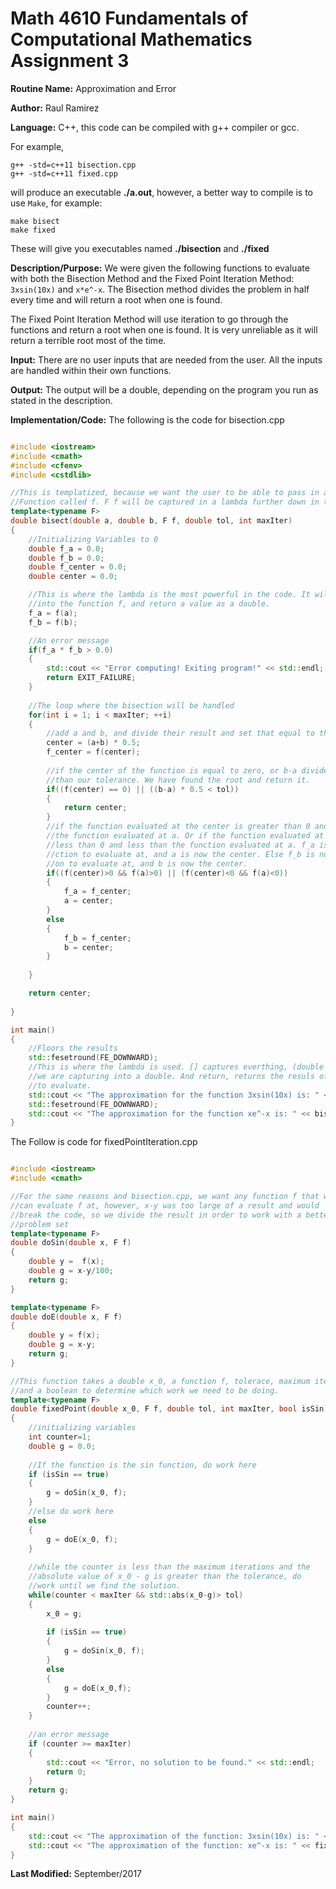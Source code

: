 # Math 4610 Fundamentals of Computational Mathematics Assignment 3

**Routine Name:**           Approximation and Error

**Author:** Raul Ramirez

**Language:** C++, this code can be compiled with g++ compiler or gcc.

For example,

    g++ -std=c++11 bisection.cpp
	g++ -std=c++11 fixed.cpp

will produce an executable **./a.out**, however, a better way to compile is to use `Make`, for example:

    make bisect
	make fixed

These will give you executables named **./bisection** and **./fixed**

**Description/Purpose:** We were given the following functions to evaluate with both the Bisection Method and the Fixed Point Iteration Method: `3xsin(10x)` and `x*e^-x`. The Bisection method divides the problem in half every time and will return a root when one is found. 

The Fixed Point Iteration Method will use iteration to go through the functions and return a root when one is found. It is very unreliable as it will return a terrible root most of the time. 

**Input:** There are no user inputs that are needed from the user. All the inputs are handled within their own functions.

**Output:** The output will be a double, depending on the program you run as stated in the description.

**Implementation/Code:** The following is the code for bisection.cpp

```cpp

#include <iostream>
#include <cmath>
#include <cfenv>
#include <cstdlib>

//This is templatized, because we want the user to be able to pass in any arbitrary
//Function called f. F f will be captured in a lambda further down in the code.
template<typename F>
double bisect(double a, double b, F f, double tol, int maxIter)
{
	//Initializing Variables to 0	
	double f_a = 0.0;
	double f_b = 0.0;
	double f_center = 0.0;
	double center = 0.0;

	//This is where the lambda is the most powerful in the code. It will pass a
	//into the function f, and return a value as a double.
	f_a = f(a);
	f_b = f(b);

	//An error message
	if(f_a * f_b > 0.0)
	{
		std::cout << "Error computing! Exiting program!" << std::endl;
		return EXIT_FAILURE;
	}
	
	//The loop where the bisection will be handled
	for(int i = 1; i < maxIter; ++i)
	{
		//add a and b, and divide their result and set that equal to the center.
		center = (a+b) * 0.5;
		f_center = f(center);
		
		//if the center of the function is equal to zero, or b-a divided in half is less
		//than our tolerance. We have found the root and return it.
		if((f(center) == 0) || ((b-a) * 0.5 < tol))
		{
			return center;
		}
		//if the function evaluated at the center is greater than 0 and greater than 
		//the function evaluated at a. Or if the function evaluated at the center is 
		//less than 0 and less than the function evaluated at a. f_a is now the fun-
		//ction to evaluate at, and a is now the center. Else f_b is now the functi-
		//on to evaluate at, and b is now the center. 
		if((f(center)>0 && f(a)>0) || (f(center)<0 && f(a)<0))
		{
			f_a = f_center;
			a = center;
		}
		else
		{
			f_b = f_center;
			b = center;
		}
	
	}

	return center;
	
}

int main()
{
	//Floors the results
	std::fesetround(FE_DOWNWARD);
	//This is where the lambda is used. [] captures everthing, (double x) casts the variable
	//we are capturing into a double. And return, returns the resuls of the function we want
	//to evaluate.
	std::cout << "The approximation for the function 3xsin(10x) is: " << bisect(1.0,7.0, [](double x){return (((3*x)*(std::sin(10*x))));}, .00000001, 1000000) << std::endl;
	std::fesetround(FE_DOWNWARD);
	std::cout << "The approximation for the function xe^-x is: " << bisect(-100.0, 100.0, [](double x){return ((x*std::exp(-x)));}, .00000001, 1000000) << std::endl;
}

```

The Follow is code for fixedPointIteration.cpp

```cpp

#include <iostream>
#include <cmath>

//For the same reasons and bisection.cpp, we want any function f that we 
//can evaluate f at, however, x-y was too large of a result and would 
//break the code, so we divide the result in order to work with a better
//problem set
template<typename F>
double doSin(double x, F f)
{
	double y = 	f(x);
	double g = x-y/100;
	return g;
}

template<typename F>
double doE(double x, F f)
{
	double y = f(x);
	double g = x-y;
	return g;
}

//This function takes a double x_0, a function f, tolerace, maximum iterations
//and a boolean to determine which work we need to be doing.
template<typename F>
double fixedPoint(double x_0, F f, double tol, int maxIter, bool isSin)
{
	//initializing variables
	int counter=1;
	double g = 0.0;
	
	//If the function is the sin function, do work here
	if (isSin == true)
	{
		g = doSin(x_0, f);
	}
	//else do work here
	else
	{
		g = doE(x_0, f);
	}
	
	//while the counter is less than the maximum iterations and the
	//absolute value of x_0 - g is greater than the tolerance, do
	//work until we find the solution.
	while(counter < maxIter && std::abs(x_0-g)> tol)
	{
		x_0 = g;
		
		if (isSin == true)
		{
			g = doSin(x_0, f);
		}
		else
		{
			g = doE(x_0,f);
		}
		counter++;
	}
	
	//an error message
	if (counter >= maxIter)
	{
		std::cout << "Error, no solution to be found." << std::endl;
		return 0;
	}
	return g;
}

int main()
{
	std::cout << "The approximation of the function: 3xsin(10x) is: " << fixedPoint(1, [](double x){return(((3*x)*(std::sin(10*x))));}, .000001, 10000, true) << std::endl;
	std::cout << "The approximation of the function: xe^-x is: " << fixedPoint(1, [](double x){return((x*std::exp(-x)));}, .000001, 10000, false) << std::endl;
}


```


**Last Modified:** September/2017

